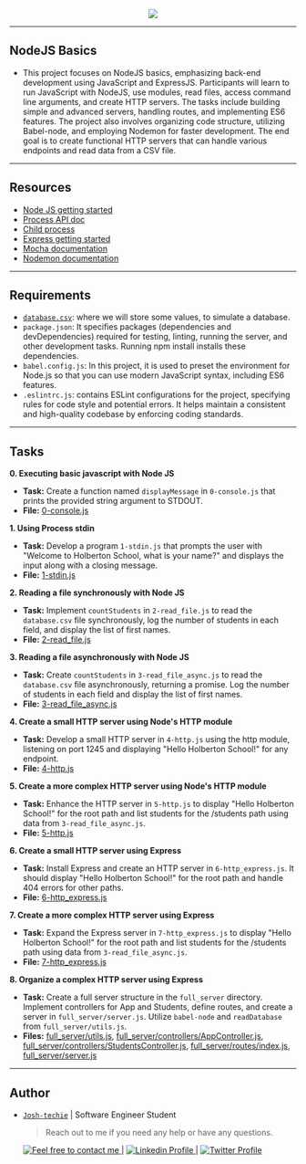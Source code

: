 <p align="center">
<img src ="https://www.notion.so/image/https%3A%2F%2Fprod-files-secure.s3.us-west-2.amazonaws.com%2F029a1497-45bd-4b48-af71-c2ab8a918091%2F7ecfdb21-d985-4ba4-8d36-367a6409584e%2F82692897e15d9f03256f.jpg?table=block&spaceId=029a1497-45bd-4b48-af71-c2ab8a918091&id=63581603-821f-41e4-bdce-f4bb66b24360&width=2000&userId=9d08c749-75eb-439d-ad10-2a83e114a53b&cache=v2">
</p>

---

<h2> NodeJS Basics </h2>

- This project focuses on NodeJS basics, emphasizing back-end development using JavaScript and ExpressJS. Participants will learn to run JavaScript with NodeJS, use modules, read files, access command line arguments, and create HTTP servers. The tasks include building simple and advanced servers, handling routes, and implementing ES6 features. The project also involves organizing code structure, utilizing Babel-node, and employing Nodemon for faster development. The end goal is to create functional HTTP servers that can handle various endpoints and read data from a CSV file.

---

<h2> Resources </h2>

- [Node JS getting started](https://nodejs.org/en/learn/getting-started/introduction-to-nodejs)
- [Process API doc](https://node.readthedocs.io/en/latest/api/process/)
- [Child process](https://nodejs.org/api/child_process.html)
- [Express getting started](https://expressjs.com/en/starter/installing.html)
- [Mocha documentation](https://mochajs.org/)
- [Nodemon documentation](https://github.com/remy/nodemon#nodemon)

---

<h2> Requirements</h2>

- [`database.csv`](./database.csv): where we will store some values, to simulate a database.
- `package.json`: It specifies packages (dependencies and devDependencies) required for testing, linting, running the server, and other development tasks. Running npm install installs these dependencies.
- `babel.config.js`: In this project, it is used to preset the environment for Node.js so that you can use modern JavaScript syntax, including ES6 features.
- `.eslintrc.js`: contains ESLint configurations for the project, specifying rules for code style and potential errors. It helps maintain a consistent and high-quality codebase by enforcing coding standards.

---

<h2> Tasks </h2>

**0. Executing basic javascript with Node JS**

- **Task:** Create a function named `displayMessage` in `0-console.js` that prints the provided string argument to STDOUT.
- **File:** [0-console.js](./0-console.js)

**1. Using Process stdin**

- **Task:** Develop a program `1-stdin.js` that prompts the user with "Welcome to Holberton School, what is your name?" and displays the input along with a closing message.
- **File:** [1-stdin.js](./1-stdin.js)

**2. Reading a file synchronously with Node JS**

- **Task:** Implement `countStudents` in `2-read_file.js` to read the `database.csv` file synchronously, log the number of students in each field, and display the list of first names.
- **File:** [2-read_file.js](./2-read_file.js)

**3. Reading a file asynchronously with Node JS**

- **Task:** Create `countStudents` in `3-read_file_async.js` to read the `database.csv` file asynchronously, returning a promise. Log the number of students in each field and display the list of first names.
- **File:** [3-read_file_async.js](./3-read_file_async.js)

**4. Create a small HTTP server using Node's HTTP module**

- **Task:** Develop a small HTTP server in `4-http.js` using the http module, listening on port 1245 and displaying "Hello Holberton School!" for any endpoint.
- **File:** [4-http.js](./4-http.js)

**5. Create a more complex HTTP server using Node's HTTP module**

- **Task:** Enhance the HTTP server in `5-http.js` to display "Hello Holberton School!" for the root path and list students for the /students path using data from `3-read_file_async.js`.
- **File:** [5-http.js](./5-http.js)

**6. Create a small HTTP server using Express**

- **Task:** Install Express and create an HTTP server in `6-http_express.js`. It should display "Hello Holberton School!" for the root path and handle 404 errors for other paths.
- **File:** [6-http_express.js](./6-http_express.js)

**7. Create a more complex HTTP server using Express**

- **Task:** Expand the Express server in `7-http_express.js` to display "Hello Holberton School!" for the root path and list students for the /students path using data from `3-read_file_async.js`.
- **File:** [7-http_express.js](./7-http_express.js)

**8. Organize a complex HTTP server using Express**

- **Task:** Create a full server structure in the `full_server` directory. Implement controllers for App and Students, define routes, and create a server in `full_server/server.js`. Utilize `babel-node` and `readDatabase` from `full_server/utils.js`.
- **Files:** [full_server/utils.js](./full_server/utils.js), [full_server/controllers/AppController.js](./full_server/controllers/AppController.js), [full_server/controllers/StudentsController.js](./full_server/controllers/StudentsController.js), [full_server/routes/index.js](./full_server/routes/index.js), [full_server/server.js](./full_server/server.js)

---

<h2>  Author </h2>

- [`Josh-techie`](https://github.com/Josh-techie) | Software Engineer Student

  > Reach out to me if you need any help or have any questions.

  <a href="mailto:youssef.abouyahia@e-polytechnique.ma">
  	<img alt="Feel free to contact me" src="https://img.shields.io/badge/-Ask_me_anything-blue?style=flat&logo=Gmail&logoColor=white&link=mailto:youssef.abouyahia@e-polytechnique.ma&color=3d85c6" />
  </a>
  <span> | </span>
    <a href="https://www.linkedin.com/in/youssef-abouyahia/">
        <img alt="Linkedin Profile" src="https://img.shields.io/badge/-Linkedin-0072b1?style=flat&logo=Linkedin&logoColor=white&link=https://www.linkedin.com/in/youssef-abouyahia/" />
    </a>
    <span> | </span>
    <a href="https://twitter.com/JoesephAb">
        <img alt="Twitter Profile" src="https://img.shields.io/badge/-Twitter-0072b1?style=flat&logo=Twitter&logoColor=white&link=https://twitter.com/JoesephAb&color=1DA1F2" />
    </a>
